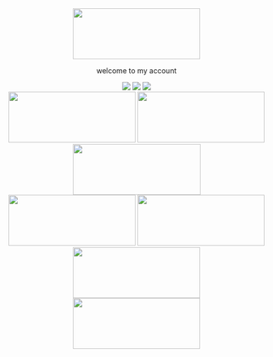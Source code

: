 <div align="center">
 <img src="https://encrypted-tbn0.gstatic.com/images?q=tbn:ANd9GcRMJhPv6dILkJCTW_g-SS1khPhvHWXG1IQU8g&s" height="100" width="250">
 <p> welcome to my account</p>
 <div/>

<div id="start" align="center">
    <img src="http://github-profile-summary-cards.vercel.app/api/cards/profile-details?username=lampochka112&theme=chartreuse_dark"/>
    <img src="http://github-profile-summary-cards.vercel.app/api/cards/repos-per-language?username=lampochka112&theme=chartreuse_dark"/>
    <img src="http://github-profile-summary-cards.vercel.app/api/cards/stats?username=lampochka112&theme=chartreuse_dark">
<div/>

<div>
<img src="https://cdn.jsdelivr.net/gh/devicons/devicon@latest/icons/javascript/javascript-original.svg" height="100" width="250">
<img src="https://cdn.jsdelivr.net/gh/devicons/devicon@latest/icons/html5/html5-original.svg" height="100" width="250">
<img src="https://cdn.jsdelivr.net/gh/devicons/devicon@latest/icons/python/python-original-wordmark.svg"  height="100" width="251">
<div/>

<div>
<img src="https://cdn.jsdelivr.net/gh/devicons/devicon@latest/icons/java/java-plain-wordmark.svg" height="100" width="250">
<img src="https://cdn.jsdelivr.net/gh/devicons/devicon@latest/icons/cplusplus/cplusplus-original.svg" height="100" width="250">
<img src="https://cdn.jsdelivr.net/gh/devicons/devicon@latest/icons/babel/babel-original.svg" height="100" width="250">
<div/>

<div>
<img src= https://habrastorage.org/r height="100" width="250">
<div/>